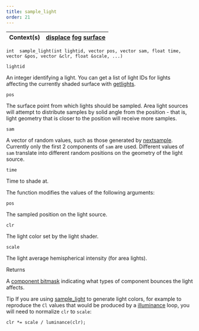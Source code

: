 ```yaml
---
title: sample_light
order: 21
---
```

| Context(s) | [displace](../contexts/displace.html)  [fog](../contexts/fog.html)  [surface](../contexts/surface.html) |
| --- | --- |

`int  sample_light(int lightid, vector pos, vector sam, float time, vector &pos, vector &clr, float &scale, ...)`

`lightid`

An integer identifying a light. You can get a list of light IDs for lights affecting the currently shaded surface with [getlights](getlights.html "Returns an array of light identifiers for the currently shaded surface.").

`pos`

The surface point from which lights should be sampled. Area light sources will attempt to distribute samples by solid angle from the position - that is, light geometry that is closer to the position will receive more samples.

`sam`

A vector of random values, such as those generated by [nextsample](nextsample.html). Currently only the first 2 components of `sam` are used. Different values of `sam` translate into different random positions on the geometry of the light source.

`time`

Time to shade at.

The function modifies the values of the following arguments:

`pos`

The sampled position on the light source.

`clr`

The light color set by the light shader.

`scale`

The light average hemispherical intensity (for area lights).

Returns

A [component bitmask](bouncemask.html) indicating what types of component bounces the light affects.

Tip
If you are using [sample_light](sample_light.html "Samples a 3D position on a light source and runs the light shader at that point.") to generate light colors, for example
to reproduce the `Cl` values that would be produced by a [illuminance](illuminance.html "Loops through all light sources in the scene, calling the light shader for each light source to set the Cl and L global variables.")
loop, you will need to normalize `clr` to `scale`:

```vex
clr *= scale / luminance(clr);

```
